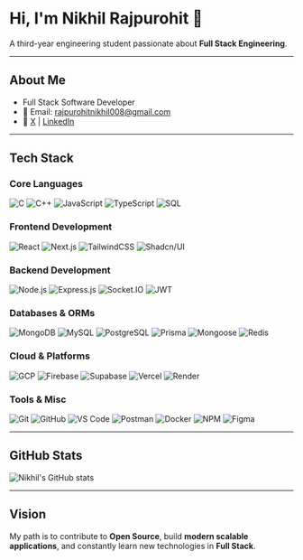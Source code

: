 # Hi, I'm Nikhil Rajpurohit 👋
A third-year engineering student passionate about **Full Stack Engineering**.  

---

## About Me
- Full Stack Software Developer  
- 📧 Email: rajpurohitnikhil008@gmail.com  
- 🔗 [X](https://x.com/nick_realm_01)  |  [LinkedIn](https://www.linkedin.com/in/nikhil-rajpurohit-05b39734a/)

---

## Tech Stack

### Core Languages
![C](https://img.shields.io/badge/C-000000?style=for-the-badge&logo=c&logoColor=white&color=000000&labelColor=000000&borderColor=ffffff&logoWidth=40&height=28)
![C++](https://img.shields.io/badge/C++-000000?style=for-the-badge&logo=c%2B%2B&logoColor=white&color=000000&labelColor=000000&borderColor=ffffff&logoWidth=40&height=28)
![JavaScript](https://img.shields.io/badge/JavaScript-000000?style=for-the-badge&logo=javascript&logoColor=white&color=000000&labelColor=000000&borderColor=ffffff&logoWidth=40&height=28)
![TypeScript](https://img.shields.io/badge/TypeScript-000000?style=for-the-badge&logo=typescript&logoColor=white&color=000000&labelColor=000000&borderColor=ffffff&logoWidth=40&height=28)
![SQL](https://img.shields.io/badge/SQL-000000?style=for-the-badge&logo=mysql&logoColor=white&color=000000&labelColor=000000&borderColor=ffffff&logoWidth=40&height=28)

### Frontend Development
![React](https://img.shields.io/badge/React-000000?style=for-the-badge&logo=react&logoColor=white&color=000000&labelColor=000000&borderColor=ffffff&logoWidth=40&height=28)
![Next.js](https://img.shields.io/badge/Next.js-000000?style=for-the-badge&logo=next.js&logoColor=white&color=000000&labelColor=000000&borderColor=ffffff&logoWidth=40&height=28)
![TailwindCSS](https://img.shields.io/badge/TailwindCSS-000000?style=for-the-badge&logo=tailwind-css&logoColor=white&color=000000&labelColor=000000&borderColor=ffffff&logoWidth=40&height=28)
![Shadcn/UI](https://img.shields.io/badge/Shadcn_UI-000000?style=for-the-badge&logoColor=white&color=000000&labelColor=000000&borderColor=ffffff&logoWidth=40&height=28)

### Backend Development
![Node.js](https://img.shields.io/badge/Node.js-000000?style=for-the-badge&logo=node.js&logoColor=white&color=000000&labelColor=000000&borderColor=ffffff&logoWidth=40&height=28)
![Express.js](https://img.shields.io/badge/Express.js-000000?style=for-the-badge&logo=express&logoColor=white&color=000000&labelColor=000000&borderColor=ffffff&logoWidth=40&height=28)
![Socket.IO](https://img.shields.io/badge/Socket.IO-000000?style=for-the-badge&logo=socket.io&logoColor=white&color=000000&labelColor=000000&borderColor=ffffff&logoWidth=40&height=28)
![JWT](https://img.shields.io/badge/JWT-000000?style=for-the-badge&logo=json-web-tokens&logoColor=white&color=000000&labelColor=000000&borderColor=ffffff&logoWidth=40&height=28)

### Databases & ORMs
![MongoDB](https://img.shields.io/badge/MongoDB-000000?style=for-the-badge&logo=mongodb&logoColor=white&color=000000&labelColor=000000&borderColor=ffffff&logoWidth=40&height=28)
![MySQL](https://img.shields.io/badge/MySQL-000000?style=for-the-badge&logo=mysql&logoColor=white&color=000000&labelColor=000000&borderColor=ffffff&logoWidth=40&height=28)
![PostgreSQL](https://img.shields.io/badge/PostgreSQL-000000?style=for-the-badge&logo=postgresql&logoColor=white&color=000000&labelColor=000000&borderColor=ffffff&logoWidth=40&height=28)
![Prisma](https://img.shields.io/badge/Prisma-000000?style=for-the-badge&logo=prisma&logoColor=white&color=000000&labelColor=000000&borderColor=ffffff&logoWidth=40&height=28)
![Mongoose](https://img.shields.io/badge/Mongoose-000000?style=for-the-badge&logo=mongoose&logoColor=white&color=000000&labelColor=000000&borderColor=ffffff&logoWidth=40&height=28)
![Redis](https://img.shields.io/badge/Redis-000000?style=for-the-badge&logo=redis&logoColor=white&color=000000&labelColor=000000&borderColor=ffffff&logoWidth=40&height=28)

### Cloud & Platforms
![GCP](https://img.shields.io/badge/GCP-000000?style=for-the-badge&logo=google-cloud&logoColor=white&color=000000&labelColor=000000&borderColor=ffffff&logoWidth=40&height=28)
![Firebase](https://img.shields.io/badge/Firebase-000000?style=for-the-badge&logo=firebase&logoColor=white&color=000000&labelColor=000000&borderColor=ffffff&logoWidth=40&height=28)
![Supabase](https://img.shields.io/badge/Supabase-000000?style=for-the-badge&logo=supabase&logoColor=white&color=000000&labelColor=000000&borderColor=ffffff&logoWidth=40&height=28)
![Vercel](https://img.shields.io/badge/Vercel-000000?style=for-the-badge&logo=vercel&logoColor=white&color=000000&labelColor=000000&borderColor=ffffff&logoWidth=40&height=28)
![Render](https://img.shields.io/badge/Render-000000?style=for-the-badge&logo=render&logoColor=white&color=000000&labelColor=000000&borderColor=ffffff&logoWidth=40&height=28)

### Tools & Misc
![Git](https://img.shields.io/badge/Git-000000?style=for-the-badge&logo=git&logoColor=white&color=000000&labelColor=000000&borderColor=ffffff&logoWidth=40&height=28)
![GitHub](https://img.shields.io/badge/GitHub-000000?style=for-the-badge&logo=github&logoColor=white&color=000000&labelColor=000000&borderColor=ffffff&logoWidth=40&height=28)
![VS Code](https://img.shields.io/badge/VSCode-000000?style=for-the-badge&logo=visual-studio-code&logoColor=white&color=000000&labelColor=000000&borderColor=ffffff&logoWidth=40&height=28)
![Postman](https://img.shields.io/badge/Postman-000000?style=for-the-badge&logo=postman&logoColor=white&color=000000&labelColor=000000&borderColor=ffffff&logoWidth=40&height=28)
![Docker](https://img.shields.io/badge/Docker-000000?style=for-the-badge&logo=docker&logoColor=white&color=000000&labelColor=000000&borderColor=ffffff&logoWidth=40&height=28)
![NPM](https://img.shields.io/badge/NPM-000000?style=for-the-badge&logo=npm&logoColor=white&color=000000&labelColor=000000&borderColor=ffffff&logoWidth=40&height=28)
![Figma](https://img.shields.io/badge/Figma-000000?style=for-the-badge&logo=figma&logoColor=white&color=000000&labelColor=000000&borderColor=ffffff&logoWidth=40&height=28)

---

## GitHub Stats
![Nikhil's GitHub stats](https://github-readme-stats.vercel.app/api?username=nikhil008-git&show_icons=true&theme=tokyonight)

---

## Vision
My path is to contribute to **Open Source**, build **modern scalable applications**, and constantly learn new technologies in **Full Stack**.
